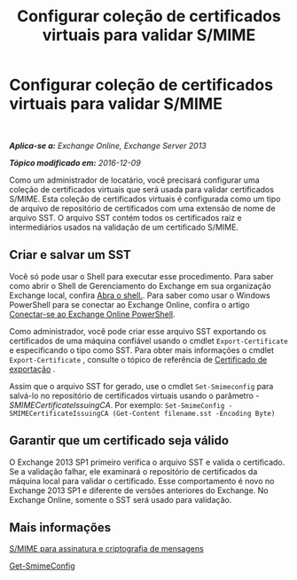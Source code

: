 ﻿---
title: 'Configurar coleção de certificados virtuais para validar S/MIME'
TOCTitle: Configurar coleção de certificados virtuais para validar S/MIME
ms:assetid: 04a616e6-197c-490c-ae8c-c8d5f0f0b3dd
ms:mtpsurl: https://technet.microsoft.com/pt-br/library/Dn626155(v=EXCHG.150)
ms:contentKeyID: 61212689
ms.date: 05/22/2018
mtps_version: v=EXCHG.150
ms.translationtype: MT
---

# Configurar coleção de certificados virtuais para validar S/MIME

 

_**Aplica-se a:** Exchange Online, Exchange Server 2013_

_**Tópico modificado em:** 2016-12-09_

Como um administrador de locatário, você precisará configurar uma coleção de certificados virtuais que será usada para validar certificados S/MIME. Esta coleção de certificados virtuais é configurada como um tipo de arquivo de repositório de certificados com uma extensão de nome de arquivo SST. O arquivo SST contém todos os certificados raiz e intermediários usados na validação de um certificado S/MIME.

## Criar e salvar um SST

Você só pode usar o Shell para executar esse procedimento. Para saber como abrir o Shell de Gerenciamento do Exchange em sua organização Exchange local, confira [Abra o shell.](https://technet.microsoft.com/pt-br/library/dd638134\(v=exchg.150\)). Para saber como usar o Windows PowerShell para se conectar ao Exchange Online, confira o artigo [Conectar-se ao Exchange Online PowerShell](https://go.microsoft.com/fwlink/p/?linkid=396554).

Como administrador, você pode criar esse arquivo SST exportando os certificados de uma máquina confiável usando o cmdlet `Export-Certificate` e especificando o tipo como SST. Para obter mais informações o cmdlet `Export-Certificate` , consulte o tópico de referência de [Certificado de exportação](https://technet.microsoft.com/en-us/library/hh848628.aspx) .

Assim que o arquivo SST for gerado, use o cmdlet `Set-Smimeconfig` para salvá-lo no repositório de certificados virtuais usando o parâmetro *-SMIMECertificateIssuingCA*. Por exemplo: `Set-SmimeConfig -SMIMECertificateIssuingCA (Get-Content filename.sst -Encoding Byte)`

## Garantir que um certificado seja válido

O Exchange 2013 SP1 primeiro verifica o arquivo SST e valida o certificado. Se a validação falhar, ele examinará o repositório de certificados da máquina local para validar o certificado. Esse comportamento é novo no Exchange 2013 SP1 e diferente de versões anteriores do Exchange. No Exchange Online, somente o SST será usado para validação.

## Mais informações

[S/MIME para assinatura e criptografia de mensagens](s-mime-for-message-signing-and-encryption-exchange-2013-help.md)

[Get-SmimeConfig](https://technet.microsoft.com/pt-br/library/dn554257\(v=exchg.150\))

